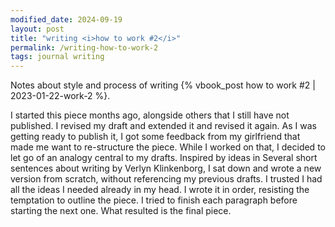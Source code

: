 ```yaml
---
modified_date: 2024-09-19
layout: post
title: "writing <i>how to work #2</i>"
permalink: /writing-how-to-work-2
tags: journal writing
---
```


Notes about style and process of writing {% vbook_post how to work #2 | 2023-01-22-work-2 %}.
<!--more-->

I started this piece months ago, alongside others that I still have not published.
I revised my draft and extended it and revised it again.
As I was getting ready to publish it, I got some feedback from my girlfriend that made me want to re-structure the piece.
While I worked on that, I decided to let go of an analogy central to my drafts.
Inspired by ideas in Several short sentences about writing by Verlyn Klinkenborg, I sat down and wrote a new version from scratch, without referencing my previous drafts.
I trusted I had all the ideas I needed already in my head.
I wrote it in order, resisting the temptation to outline the piece.
I tried to finish each paragraph before starting the next one.
What resulted is the final piece.